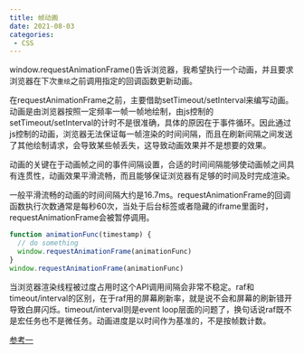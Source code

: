 ```yaml
---
title: 帧动画
date: 2021-08-03
categories:
 - CSS
---
```


window.requestAnimationFrame()告诉浏览器，我希望执行一个动画，并且要求浏览器在下次`重绘`之前调用指定的回调函数更新动画。

在requestAnimationFrame之前，主要借助setTimeout/setInterval来编写动画。动画是由浏览器按照一定频率一帧一帧地绘制，由js控制的setTimeout/setInterval的计时不是很准确，具体的原因在于事件循环。因此通过js控制的动画，浏览器无法保证每一帧渲染的时间间隔，而且在刷新间隔之间发送了其他绘制请求，会导致某些帧丢失，这导致动画效果并不是想要的效果。

动画的关键在于动画帧之间的事件间隔设置，合适的时间间隔能够使动画帧之间具有连贯性，动画效果平滑流畅，而且能够保证浏览器有足够的时间及时完成渲染。

一般平滑流畅的动画的时间间隔大约是16.7ms。requestAnimationFrame的回调函数执行次数通常是每秒60次，当处于后台标签或者隐藏的iframe里面时，requestAnimationFrame会被暂停调用。

```javascript
function animationFunc(timestamp) {
  // do something
  window.requestAnimationFrame(animationFunc)
}
window.requestAnimationFrame(animationFunc)
```

当浏览器渲染线程被过度占用时这个API调用间隔会非常不稳定。raf和timeout/interval的区别，在于raf用的屏幕刷新率，就是说不会和屏幕的刷新错开导致白屏闪烁。timeout/interval则是event loop层面的问题了，换句话说raf既不是宏任务也不是微任务。动画进度是以时间作为基准的，不是按帧数计数。

[参考一](https://www.cnblogs.com/libin-1/p/6099746.html)